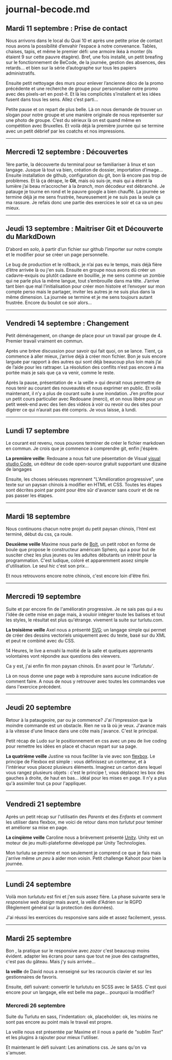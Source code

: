 # journal-becode.md

## Mardi 11 septembre : **Prise de contact**

Nous arrivons dans le local du Quai 10 et après une petite prise de contact nous avons la possibilité d’envahir l’espace à notre convenance. Tables, chaises, tapis, et même le premier défi: une armoire ikéa à monter (ils étaient 9 sur cette pauvre étagère). Bref, une fois installé, un petit breafing sur le fonctionnement de BeCode, de la journée, gestion des absences, des retards… et bien sur la série d’autographe sur tous les papiers administratifs.

Ensuite petit nettoyage des murs pour enlever l’ancienne déco de la promo précédente et une recherche de groupe pour personnaliser notre promo avec des pixels-art en post-it. Et là les complicités s’installent et les idées fusent dans tous les sens. Allez c’est parti...

Petite pause et on repart de plus belle. Là on nous demande de trouver un slogan pour notre groupe et une manière originale de nous représenter sur une photo de groupe. C’est du sérieux là on est quand même en compétition avec Bruxelles. 
Et voilà déjà la première journée qui se termine avec un petit débrief par les coatchs et nos impressions.

***


## Mercredi 12 septembre : **Découvertes**

1ère partie, la découverte du terminal pour se familiariser à linux et son langage. Jusque là tout va bien, création de dossier, importation d’image...
Ensuite installation de github, configuration du git, bon là encore pas trop de problèmes.
Et là ça dérape, le **Git**, mais où suis-je, mais qui a éteint la lumière j’ai beau m’accrocher à la *branch*, mon décodeur est débranché. Je patauge je tourne en rond et le pauvre google a bien chauffé. 
La journée se termine déjà je me sens frustrée, heureusement je ne suis pas la seule ça ma rassure. Je refais donc une partie des exercices le soir et ca va un peu mieux.


***


## Jeudi 13 septembre : **Maitriser Git et Découverte du MarkdDown**

D’abord en *solo*, à partir d’un fichier sur github l’importer sur notre compte et le modifier pour se créer un page personnelle.

Le bug de production et le rollback, je n’ai pas eu le temps, mais déjà fière d’être arrivée là ou j'en suis.
Ensuite en groupe nous avons dû créer un cadavre-exquis ou plutôt cadavre en bouillie, je me sens comme un zombie qui ne parle plus la même langue, tout s’embrouille dans ma tête. J’arrive tant bien que mal l’initialisation pour créer mon histoire et l’envoyer sur mon compte perso mais le partager, inviter les autres je ne suis plus dans la même dimension. La journée se termine et je me sens toujours autant frustrée. Encore du boulot ce soir alors…


***


## Vendredi 14 septembre : **Changement**

Petit déménagement, on change de place pour un travail par groupe de 4. Premier travail vraiment en commun. 

Après une brève discussion pour savoir qui fait quoi, on se lance.
Tient, ça commence à aller mieux, j’arrive déjà à créer mon fichier. Bon je suis encore larguée par rapport à des autres qui sont déjà beaucoup plus loin mais j’ai de l’aide pour les rattraper. La résolution des conflits n’est pas encore à ma portée mais je sais que ça va venir, comme le reste.

Après la pause, présentation de « la veille » qui devrait nous permettre de nous tenir au courant des nouveautés et nous exprimer en public. Et voilà maintenant, il n’y a plus de courant suite à une inondation. J’en profite pour un petit cours particulier avec Redouane (merci), et on nous libère pour un petit week-end avec des lien des vidéos à voir ou revoir ou des sites pour digérer ce qui n’aurait pas été compris. Je vous laisse, à lundi.



***

## Lundi 17 septembre

Le courant est revenu, nous pouvons terminer de créer le fichier markdown en commun. Je crois que je commence à comprendre git, enfin j'éspère.

**La première veille**: Redouane a nous fait une pésentation de Visual [visual studio Code](https://code.visualstudio.com), un éditeur de code open-source gratuit supportant une dizaine de langages

Ensuite, les choses sérieuses reprennent "L'Amélioration progressive", une texte sur un paysan chinois à modifier en HTML et CSS.
Toutes les étapes sont décrites point par point pour être sûr d'avancer sans courir et de ne pas passer les étapes.


***

## Mardi 18 septembre

Nous continuons chacun notre projet du petit paysan chinois, l'html est terminé, début du css, ça roule.

**Deuxième veille** Maxime nous parle de [Bolt](https://www.sciencesetavenir.fr/high-tech/robot/bolt-le-petit-robot-de-sphero-qui-donne-envie-d-apprendre-a-programmer_12748), un petit robot en forme de boule que propose le constructeur américain Sphero,  qui a pour but de susciter chez les plus jeunes ou les adultes débutants un intérêt pour la programmation. C'est ludique, coloré et apparemment assez simple d'utilisation. Le seul *hic* c'est son prix...

Et nous retrouvons encore notre chinois, c'est encore loin d'être fini.


***

## Mercredi 19 septembre

Suite et par encore fin de l'amélioratin progressive. Je ne sais pas qui a eu l'idée de cette mise en page mais, à vouloir intégrer toute les balises et tout les styles, le résultat est plus qu'étrange. vivement la suite sur turlutu.com.

**La troisième veille** Axel nous a présenté [SVG](https://fr.wikipedia.org/wiki/Scalable_Vector_Graphics); un langage simple qui permet de créer des dessins vectoriels uniquement avec du texte, basé sur du XML et peut re combiné avec du CSS.

14 Heures, le live a envahi la moitié de la salle et quelques apprenants volontaires vont répondre aux questions des viewvers. 

Ca y est, j'ai enfin fin mon paysan chinois. En avant pour le *'Turlututu'*. 

Là on nous donne une page web à reproduire sans aucune indication de comment faire. A nous de nous y retrouver avec toutes les commandes vue dans l'exercice précédent.


***

## Jeudi 20 septembre

Retour à la pataugeoire, par ou je commence?  J'ai l'impression que la moindre commande est un obstacle. Rien ne va là où je veux. J'avance mais à la vitesse d'une limace dans une côte mais j'avance. C'est le principal.

Petit récap de Ludo sur le positionnement en css avec un peu de live coding pour remettre les idées en place et chacun repart sur sa page.

**La quatrième veille**  Justine va nous faciliter la vie avec son [flexbox](https://css-tricks.com/snippets/css/a-guide-to-flexbox/). Le principe de Flexbox est simple : vous définissez un conteneur, et à l'intérieur vous placez plusieurs éléments. Imaginez un carton dans lequel vous rangez plusieurs objets : c'est le principe !, vous déplacez les box des gauches à droite, de haut en bas... idéal pour les mises en page. Il n'y a plus qu'à assimiler tout ça pour l'appliquer.


***

## Vendredi 21 septembre

Après un petit récap sur l'utilisatin des *Parents* et des *Enfants* et comment les utiliser dans flexbox, me voici de retour dans mon *turlutut* pour teminer et améliorer sa mise en page.

**La cinqième veille**  Caroline nous a brièvement présenté [Unity](https://unity3d.com/fr). Unity est un moteur de jeu multi-plateforme développé par Unity Technologies.

Mon turlutu se permine et non seulement je comprend ce que je fais mais j'arrive même *un peu* à aider mon voisin.
Petit challenge Kahoot pour bien la journée.


***

## Lundi 24 septembre
 
Voilà mon *turlututu* est fini et j'en suis assez fière. La phase suivante sera le *responsive web design* mais avant, la veille d'Adrien sur le RGPD (Règlement général sur la protection des données).

J'ai réussi les exercices du responsive sans aide et assez facilement, yesss. 


***

## Mardi 25 septembre


Bon , la pratique sur le responsive avec *zozor* c'est beaucoup moins évident. adapter les écrans pour sans que tout ne joue des castagnettes, c'est pas du gâteau. Mais j'y suis arrivée...


**la veille** de David nous a renseigné sur les racourcis clavier et sur les gestionnaires de favoris.

Ensuite, défi suivant: convertir le turlututu en SCSS avec le SASS. C'est quoi encore pour un langage, elle est belle ma page... pourquoi la modifier?


### Mercredi 26 septembre

Suite du Turlutu en sass, l'indentation: ok, placeholder: ok, les mixins ne sont pas encore au point mais le travail est propre.

La veille nous est présentée par Maxime et il nous a parlé de *"sublim Text"* et les plugins à rajouter pour mieux l'utiliser. 

Et maintenant le défi suivant: Les animations css. Je sans qu'on va s'amuser. 

